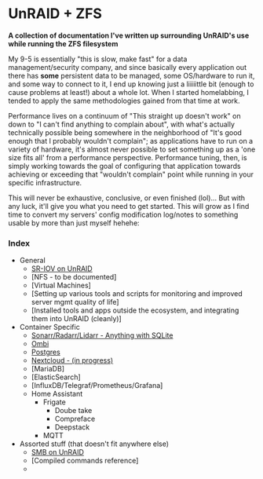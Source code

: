 # UnRAID + ZFS
**A collection of documentation I've written up surrounding UnRAID's use while running the ZFS filesystem**

My 9-5 is essentially "this is slow, make fast" for a data management/security company, and since basically every application out there has **some** persistent data to be managed, some OS/hardware to run it, and some way to connect to it, I end up knowing just a liiiiittle bit (enough to cause problems at least!) about a whole lot. When I started homelabbing, I tended to apply the same methodologies gained from that time at work.

Performance lives on a continuum of "This straight up doesn't work" on down to "I can't find anything to complain about", with what's actually technically possible being somewhere in the neighborhood of "It's good enough that I probably wouldn't complain"; as applications have to run on a variety of hardware, it's almost never possible to set something up as a 'one size fits all' from a performance perspective. Performance tuning, then, is simply working towards the goal of configuring that application towards achieving or exceeding that "wouldn't complain" point while running in your specific infrastructure.

This will never be exhaustive, conclusive, or even finished (lol)... But with any luck, it'll give you what you need to get started. This will grow as I find time to convert my servers' config modification log/notes to something usable by more than just myself hehehe:

### Index
* General
  * [SR-IOV on UnRAID](https://forums.unraid.net/topic/103323-how-to-using-sr-iov-in-unraid-with-1gb10gb40gb-network-interface-cards-nics/)
  * [NFS - to be documented]
  * [Virtual Machines]
  * [Setting up various tools and scripts for monitoring and improved server mgmt quality of life]
  * [Installed tools and apps outside the ecosystem, and integrating them into UnRAID (cleanly)]
* Container Specific
  * [Sonarr/Radarr/Lidarr - Anything with SQLite](https://github.com/teambvd/unraid-zfs-docs/blob/main/containers/sonarrRadarrLidarr.md)
  * [Ombi](https://github.com/teambvd/unraid-zfs-docs/blob/main/containers/ombi.md)
  * [Postgres](https://github.com/teambvd/unraid-zfs-docs/blob/main/containers/postgres.md)
  * [Nextcloud - (in progress)](https://github.com/teambvd/unraid_docs-ZFS_and_Containers/blob/main/containers/nextcloud.md)
  * [MariaDB]
  * [ElasticSearch]
  * [InfluxDB/Telegraf/Prometheus/Grafana]
  * Home Assistant
    * Frigate
      * Doube take
      * Compreface
      * Deepstack
    * MQTT
* Assorted stuff (that doesn't fit anywhere else)
  * [SMB on UnRAID](https://forums.unraid.net/topic/97165-smb-performance-tuning/)
  * [Compiled commands reference]
  * 
  
